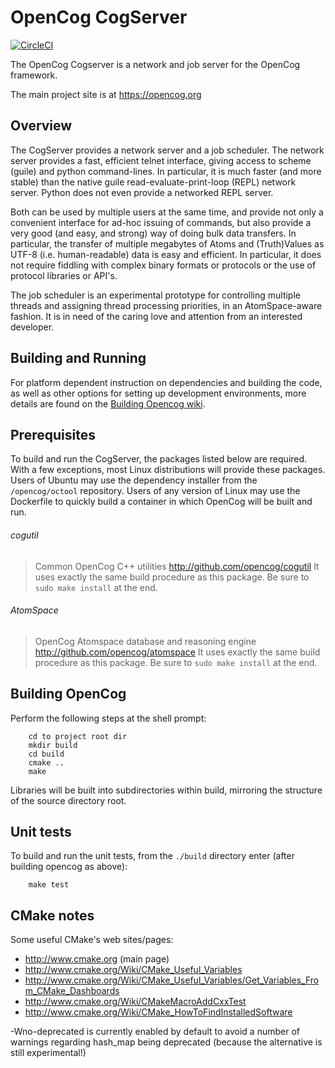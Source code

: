 OpenCog CogServer
=================

[![CircleCI](https://circleci.com/gh/opencog/cogserver.svg?style=svg)](https://circleci.com/gh/opencog/cogserver)

The OpenCog Cogserver is a network and job server for the OpenCog
framework.

The main project site is at https://opencog.org

Overview
--------
The CogServer provides a network server and a job scheduler.
The network server provides a fast, efficient telnet interface,
giving access to scheme (guile) and python command-lines.
In particular, it is much faster (and more stable) than the native
guile read-evaluate-print-loop (REPL) network server.
Python does not even provide a networked REPL server.

Both can be used by multiple users at the same time, and provide
not only a convenient interface for ad-hoc issuing of commands,
but also provide a very good (and easy, and strong) way of doing
bulk data transfers. In particular, the transfer of multiple
megabytes of Atoms and (Truth)Values as UTF-8 (i.e. human-readable)
data is easy and efficient. In particular, it does not require
fiddling with complex binary formats or protocols or the use of
protocol libraries or API's.

The job scheduler is an experimental prototype for controlling
multiple threads and assigning thread processing priorities, in
an AtomSpace-aware fashion. It is in need of the caring love and
attention from an interested developer.

Building and Running
--------------------
For platform dependent instruction on dependencies and building the
code, as well as other options for setting up development environments,
more details are found on the [Building Opencog
wiki](http://wiki.opencog.org/wikihome/index.php/Building_OpenCog).

Prerequisites
-------------
To build and run the CogServer, the packages listed below are required.
With a few exceptions, most Linux distributions will provide these
packages. Users of Ubuntu may use the dependency installer from the
`/opencog/octool` repository.  Users of any version of Linux may
use the Dockerfile to quickly build a container in which OpenCog will
be built and run.

###### cogutil
> Common OpenCog C++ utilities
> http://github.com/opencog/cogutil
> It uses exactly the same build procedure as this package. Be sure
  to `sudo make install` at the end.

###### AtomSpace
> OpenCog Atomspace database and reasoning engine
> http://github.com/opencog/atomspace
> It uses exactly the same build procedure as this package. Be sure
  to `sudo make install` at the end.

Building OpenCog
----------------
Perform the following steps at the shell prompt:
```
    cd to project root dir
    mkdir build
    cd build
    cmake ..
    make
```
Libraries will be built into subdirectories within build, mirroring
the structure of the source directory root.


Unit tests
----------
To build and run the unit tests, from the `./build` directory enter
(after building opencog as above):
```
    make test
```

CMake notes
-----------
Some useful CMake's web sites/pages:

 - http://www.cmake.org (main page)
 - http://www.cmake.org/Wiki/CMake_Useful_Variables
 - http://www.cmake.org/Wiki/CMake_Useful_Variables/Get_Variables_From_CMake_Dashboards
 - http://www.cmake.org/Wiki/CMakeMacroAddCxxTest
 - http://www.cmake.org/Wiki/CMake_HowToFindInstalledSoftware


-Wno-deprecated is currently enabled by default to avoid a number of
warnings regarding hash_map being deprecated (because the alternative
is still experimental!)
